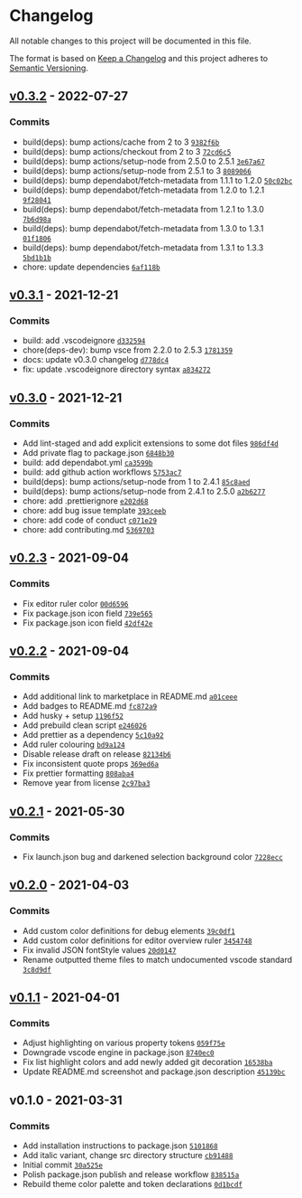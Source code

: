 # Changelog

All notable changes to this project will be documented in this file.

The format is based on [Keep a Changelog](https://keepachangelog.com/en/1.0.0/)
and this project adheres to [Semantic Versioning](https://semver.org/spec/v2.0.0.html).

## [v0.3.2](https://github.com/eels/vscode-comfort-theme/compare/v0.3.1...v0.3.2) - 2022-07-27

### Commits

- build(deps): bump actions/cache from 2 to 3 [`9382f6b`](https://github.com/eels/vscode-comfort-theme/commit/9382f6bb10eff462fa06522740ee1765abccd7e6)
- build(deps): bump actions/checkout from 2 to 3 [`72cd6c5`](https://github.com/eels/vscode-comfort-theme/commit/72cd6c55268e42629eea477ab8f4fbf20e522fed)
- build(deps): bump actions/setup-node from 2.5.0 to 2.5.1 [`3e67a67`](https://github.com/eels/vscode-comfort-theme/commit/3e67a672456445bf8eda1e88a0d895697dbbda2a)
- build(deps): bump actions/setup-node from 2.5.1 to 3 [`8089066`](https://github.com/eels/vscode-comfort-theme/commit/8089066bf26d0c133943d9be303e0f7c103e4aa0)
- build(deps): bump dependabot/fetch-metadata from 1.1.1 to 1.2.0 [`50c02bc`](https://github.com/eels/vscode-comfort-theme/commit/50c02bc8f1a24c2323f3cfde91e05adaa95efdad)
- build(deps): bump dependabot/fetch-metadata from 1.2.0 to 1.2.1 [`9f28041`](https://github.com/eels/vscode-comfort-theme/commit/9f28041859d27ee22d7c9ba77b2eca72ca6322a2)
- build(deps): bump dependabot/fetch-metadata from 1.2.1 to 1.3.0 [`7b6d98a`](https://github.com/eels/vscode-comfort-theme/commit/7b6d98a963657c348e98b18c33b06734f9b6630b)
- build(deps): bump dependabot/fetch-metadata from 1.3.0 to 1.3.1 [`01f1806`](https://github.com/eels/vscode-comfort-theme/commit/01f18063d719713d1c297cd9cb18609f36545521)
- build(deps): bump dependabot/fetch-metadata from 1.3.1 to 1.3.3 [`5bd1b1b`](https://github.com/eels/vscode-comfort-theme/commit/5bd1b1ba38d41de23ff50d60dba28d2f5cbd3d30)
- chore: update dependencies [`6af118b`](https://github.com/eels/vscode-comfort-theme/commit/6af118b714e62a9f436b5eaac8a77c32659f457e)

## [v0.3.1](https://github.com/eels/vscode-comfort-theme/compare/v0.3.0...v0.3.1) - 2021-12-21

### Commits

- build: add .vscodeignore [`d332594`](https://github.com/eels/vscode-comfort-theme/commit/d332594045c6d9baadfa8ad3d1e6419c50b56e00)
- chore(deps-dev): bump vsce from 2.2.0 to 2.5.3 [`1781359`](https://github.com/eels/vscode-comfort-theme/commit/1781359a2cf7c8da1e267fc199959b74dfea36e0)
- docs: update v0.3.0 changelog [`d778dc4`](https://github.com/eels/vscode-comfort-theme/commit/d778dc42d31b9055f60363fedd5dd4569e157ac0)
- fix: update .vscodeignore directory syntax [`a834272`](https://github.com/eels/vscode-comfort-theme/commit/a834272a5f67e0d2190f493b921ae67f8c19f1db)

## [v0.3.0](https://github.com/eels/vscode-comfort-theme/compare/v0.2.3...v0.3.0) - 2021-12-21

### Commits

- Add lint-staged and add explicit extensions to some dot files [`986df4d`](https://github.com/eels/vscode-comfort-theme/commit/986df4d7721073e1ca3267cbdf460ff3db191a4c)
- Add private flag to package.json [`6848b30`](https://github.com/eels/vscode-comfort-theme/commit/6848b3013d7c676282fed9056e0564f66f6308f3)
- build: add dependabot.yml [`ca3599b`](https://github.com/eels/vscode-comfort-theme/commit/ca3599b466511b258ee30614aa7a10b222aaa444)
- build: add github action workflows [`5753ac7`](https://github.com/eels/vscode-comfort-theme/commit/5753ac7e9c98b0fafab9703e855864d2f54ba12d)
- build(deps): bump actions/setup-node from 1 to 2.4.1 [`85c8aed`](https://github.com/eels/vscode-comfort-theme/commit/85c8aed587de83b3c4752da93023f17a373a5a63)
- build(deps): bump actions/setup-node from 2.4.1 to 2.5.0 [`a2b6277`](https://github.com/eels/vscode-comfort-theme/commit/a2b62770aeeb89df7265384f25f24d9ecf8fcc21)
- chore: add .prettierignore [`e202d68`](https://github.com/eels/vscode-comfort-theme/commit/e202d687966b4acca14cf26812bd6a39aa0768fd)
- chore: add bug issue template [`393ceeb`](https://github.com/eels/vscode-comfort-theme/commit/393ceeb9f9abbba50116bc7b2969598835f32648)
- chore: add code of conduct [`c071e29`](https://github.com/eels/vscode-comfort-theme/commit/c071e291c25fa9076be041f1ca395a292b2695d6)
- chore: add contributing.md [`5369703`](https://github.com/eels/vscode-comfort-theme/commit/53697034c42e477c9b09d8e6049da6b3e1c67486)

## [v0.2.3](https://github.com/eels/vscode-comfort-theme/compare/v0.2.2...v0.2.3) - 2021-09-04

### Commits

- Fix editor ruler color [`00d6596`](https://github.com/eels/vscode-comfort-theme/commit/00d659665ae17d33bfdde80535ac9c00fc2a7059)
- Fix package.json icon field [`739e565`](https://github.com/eels/vscode-comfort-theme/commit/739e56536583b99104f93af695dedefa7d13e6c5)
- Fix package.json icon field [`42df42e`](https://github.com/eels/vscode-comfort-theme/commit/42df42eca6d5ca72af0ef55931fbe725951af355)

## [v0.2.2](https://github.com/eels/vscode-comfort-theme/compare/v0.2.1...v0.2.2) - 2021-09-04

### Commits

- Add additional link to marketplace in README.md [`a01ceee`](https://github.com/eels/vscode-comfort-theme/commit/a01ceeeec67aaed3bfa21969af26a0d05a879031)
- Add badges to README.md [`fc872a9`](https://github.com/eels/vscode-comfort-theme/commit/fc872a98fabb38960237281e179429d4148b5682)
- Add husky + setup [`1196f52`](https://github.com/eels/vscode-comfort-theme/commit/1196f52efd285c98a0b771f01b32409c34056376)
- Add prebuild clean script [`e246026`](https://github.com/eels/vscode-comfort-theme/commit/e24602643a21ce6ca85137771e2fda418a05a97b)
- Add prettier as a dependency [`5c10a92`](https://github.com/eels/vscode-comfort-theme/commit/5c10a92052278868ecac28b22d25068351e33ebe)
- Add ruler colouring [`bd9a124`](https://github.com/eels/vscode-comfort-theme/commit/bd9a124f9ce2e39aa01c82fe0cfd5bee8ce0f402)
- Disable release draft on release [`82134b6`](https://github.com/eels/vscode-comfort-theme/commit/82134b63f5897dfaa613d7577ba408d06eeb69bb)
- Fix inconsistent quote props [`369ed6a`](https://github.com/eels/vscode-comfort-theme/commit/369ed6a59fbacca5e2e0dd59552af908c7fc78f0)
- Fix prettier formatting [`808aba4`](https://github.com/eels/vscode-comfort-theme/commit/808aba4399e6753ae91aef3e84ac220edcbb00c2)
- Remove year from license [`2c97ba3`](https://github.com/eels/vscode-comfort-theme/commit/2c97ba311924ae1035340162c4cdf639255c1969)

## [v0.2.1](https://github.com/eels/vscode-comfort-theme/compare/v0.2.0...v0.2.1) - 2021-05-30

### Commits

- Fix launch.json bug and darkened selection background color [`7228ecc`](https://github.com/eels/vscode-comfort-theme/commit/7228ecc4faf90289b1c7066e4e38c73d1e36d054)

## [v0.2.0](https://github.com/eels/vscode-comfort-theme/compare/v0.1.1...v0.2.0) - 2021-04-03

### Commits

- Add custom color definitions for debug elements [`39c0df1`](https://github.com/eels/vscode-comfort-theme/commit/39c0df1400d2563e74718af2725620844b56a8e1)
- Add custom color definitions for editor overview ruler [`3454748`](https://github.com/eels/vscode-comfort-theme/commit/3454748d000c651f9d6183271577e52731acce6c)
- Fix invalid JSON fontStyle values [`20d0147`](https://github.com/eels/vscode-comfort-theme/commit/20d014761e2a1748ee8fa922ab70c098434aa4a5)
- Rename outputted theme files to match undocumented vscode standard [`3c8d9df`](https://github.com/eels/vscode-comfort-theme/commit/3c8d9dfcdc4b4719e1babb3d82d072a4e4f3d26c)

## [v0.1.1](https://github.com/eels/vscode-comfort-theme/compare/v0.1.0...v0.1.1) - 2021-04-01

### Commits

- Adjust highlighting on various property tokens [`059f75e`](https://github.com/eels/vscode-comfort-theme/commit/059f75e896ebd9622054fd88a6ea3a9d20791601)
- Downgrade vscode engine in package.json [`8740ec0`](https://github.com/eels/vscode-comfort-theme/commit/8740ec0cb3c9b9bba29118ce68d13313c5634340)
- Fix list highlight colors and add newly added git decoration [`16538ba`](https://github.com/eels/vscode-comfort-theme/commit/16538ba7d796220fde98b60e669a490448ea32a3)
- Update README.md screenshot and package.json description [`45139bc`](https://github.com/eels/vscode-comfort-theme/commit/45139bc5eb6fd05d08a7acacb831b7a005f8d1ab)

## v0.1.0 - 2021-03-31

### Commits

- Add installation instructions to package.json [`5101868`](https://github.com/eels/vscode-comfort-theme/commit/5101868035edab6087b756e5af75bdc5aec20694)
- Add italic variant, change src directory structure [`cb91488`](https://github.com/eels/vscode-comfort-theme/commit/cb91488dee843646a98005d8644411f1ce190c76)
- Initial commit [`30a525e`](https://github.com/eels/vscode-comfort-theme/commit/30a525ea42c3fc807d0907287735a2a636e01305)
- Polish package.json publish and release workflow [`838515a`](https://github.com/eels/vscode-comfort-theme/commit/838515aadee610c8072229cd1a0e61ea42fb67fa)
- Rebuild theme color palette and token declarations [`0d1bcdf`](https://github.com/eels/vscode-comfort-theme/commit/0d1bcdfc186608f1a1751c3b717470d71b5e06a2)
